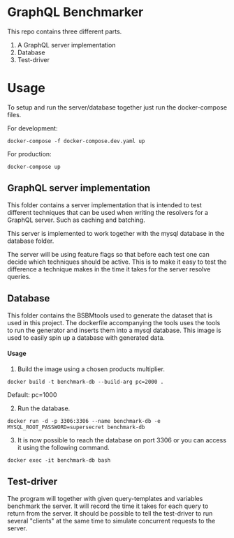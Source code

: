 # GraphQL Benchmarker

This repo contains three different parts.

1. A GraphQL server implementation
2. Database
3. Test-driver

# Usage

To setup and run the server/database together just run the docker-compose files.

For development:
```
docker-compose -f docker-compose.dev.yaml up
```
For production:
```
docker-compose up
```
   
## GraphQL server implementation

This folder contains a server implementation that is intended to test different techniques that can be used when writing the resolvers for a GraphQL server. Such as caching and batching.

This server is implemented to work together with the mysql database in the database folder.

The server will be using feature flags so that before each test one can decide which techniques should be active. This is to make it easy to test the difference a technique makes in the time it takes for the server resolve queries.

## Database

This folder contains the BSBMtools used to generate the dataset that is used in this project. The dockerfile accompanying the tools uses the tools to run the generator and inserts them into a mysql database. This image is used to easily spin up a database with generated data.

#### Usage

1. Build the image using a chosen products multiplier.

```
docker build -t benchmark-db --build-arg pc=2000 .
```

Default: pc=1000

2. Run the database.
```
docker run -d -p 3306:3306 --name benchmark-db -e MYSQL_ROOT_PASSWORD=supersecret benchmark-db
```
3. It is now possible to reach the database on port 3306 or you can access it using the following command.

```
docker exec -it benchmark-db bash
```

## Test-driver

The program will together with given query-templates and variables benchmark the server. It will record the time it takes for each query to return from the server. It should be possible to tell the test-driver to run several "clients" at the same time to simulate concurrent requests to the server.